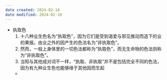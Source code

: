```yaml
---
date created: 2024-02-18
date modified: 2024-02-18
---
```

- 执取色
    1. 十八种业生色名为“执取色”，因为它们是受到渴爱与邪见推动而造下的业的果报。由业之外的因产生的色法名为“非执取色”。
    2. 然而，一般上身体里的一切色法都称为“执取色”，而无生命物的色法则称为“非执取色”。
    3. 当知与其他成对词不一样，“执取、非执取”并不是包括完全不同的色法，因为有九种业生色也能够缘于其他因而生起
    - 
